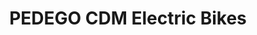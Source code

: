 ---
title: "PEDEGO CDM Electric Bikes"
url: /corona-del-mar/pedego-cdm-electric-bikes/
shop: bicycle
---